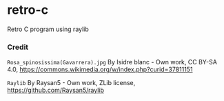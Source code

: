 # retro-c
Retro C program using raylib

### Credit

`Rosa_spinosissima(Gavarrera).jpg`
By Isidre blanc - Own work, CC BY-SA 4.0, https://commons.wikimedia.org/w/index.php?curid=37811151

`Raylib`
By Raysan5 - Own work, ZLib license, https://github.com/Raysan5/raylib
